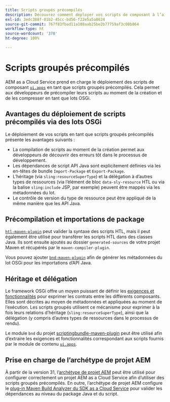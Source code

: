```yaml
---
title: Scripts groupés précompilés
description: Découvrez comment déployer vos scripts de composant à l’aide de lots OSGi vers Adobe Experience Manager Cloud Service.
exl-id: 3edc388f-01b2-45cc-bd56-f22e5a5a8624
source-git-commit: 767f83fbad11a108aab25be2b77759af3c08b864
workflow-type: ht
source-wordcount: '378'
ht-degree: 100%

---
```


# Scripts groupés précompilés

AEM as a Cloud Service prend en charge le déploiement des scripts de composant [`ui.apps`](https://experienceleague.adobe.com/docs/experience-manager-cloud-service/implementing/developing/aem-project-content-package-structure.html?lang=fr#code-packages-%2F-osgi-bundles) en tant que scripts groupés précompilés. Cela permet aux développeurs de précompiler leurs scripts au moment de la création et de les compresser en tant que lots OSGi.

## Avantages du déploiement de scripts précompilés via des lots OSGi

Le déploiement de vos scripts en tant que scripts groupés précompilés présente les avantages suivants :

+ La compilation de scripts au moment de la création permet aux développeurs de découvrir des erreurs tôt dans le processus de développement.
+ Les dépendances de script API Java sont explicitement définies via les en-têtes de bundle `Import-Package` et `Export-Package`.
+ L’héritage (via `sling:resourceSuperType`) et la délégation à d’autres types de ressources (via l’élément de bloc `data-sly-resource` HTL ou via la balise `sling:include` JSP, par exemple) peuvent être mappés via les métadonnées du lot.
+ Le contrôle de version du type de ressource peut être appliqué de la même manière que les API Java.

## Précompilation et importations de package

[`htl-maven-plugin`](https://sling.apache.org/components/htl-maven-plugin/index.html) peut valider la syntaxe des scripts HTL, mais il peut également être utilisé pour transférer les scripts HTL dans des classes Java. Ils sont ensuite ajoutés au dossier `generated-sources` de votre projet Maven et récupérés par le `maven-compiler-plugin`.

Vous pouvez ajouter [`bnd-maven-plugin`](https://github.com/bndtools/bnd/tree/master/maven/bnd-maven-plugin) afin de générer les métadonnées du lot OSGi pour les importations d’API Java.

## Héritage et délégation

Le framework OSGi offre un moyen puissant de définir les [exigences et fonctionnalités](https://docs.osgi.org/specification/osgi.core/7.0.0/framework.module.html#framework.module.dependencies) pour exprimer les contrats entre les différents composants. Elles sont décrites au moyen de métadonnées et appliquées au moment de l’exécution. Les scripts groupés utilisent ce mécanisme pour exprimer à la fois leurs relations d’héritage (`sling:resourceSuperType`), ainsi que la délégation (y compris d’autres types de ressources dans le processus de rendu).

Le module `bnd` du projet [scriptingbundle-maven-plugin](https://sling.apache.org/components/scriptingbundle-maven-plugin/bnd.html) peut être utilisé afin d’extraire les exigences et fonctionnalités correspondant aux scripts fournis par le module de contenu [`ui.apps`](https://experienceleague.adobe.com/docs/experience-manager-cloud-service/implementing/developing/aem-project-content-package-structure.html?lang=fr#code-packages-%2F-osgi-bundles).

## Prise en charge de l’archétype de projet AEM

À partir de la version 31, l’[archétype de projet AEM](https://experienceleague.adobe.com/docs/experience-manager-core-components/using/developing/archetype/using.html?lang=fr) peut être utilisé pour configurer correctement un projet AEM as a Cloud Service afin d’utiliser des scripts groupés précompilés. En outre, l’archétype de projet AEM configure le [plug-in Maven Build Analyzer du SDK as a Cloud Service](/help/developing/archetype/build-analyzer-maven-plugin.md) pour valider les dépendances au niveau du package Java et du script.
